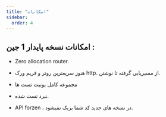 ```yaml
---
title: "امکانات"
sidebar:
  order: 4
---
```


## امکانات نسخه پایدار 1 جین :

- Zero allocation router.

- هنوز سریعترین روتر و فریم ورک http. از مسیریابی گرفته تا نوشتن.

- مجموعه کامل یونیت تست ها

- نبرد تست شده.

- API forzen ، در نسخه های جدید کد شما بریک نمیشود.
